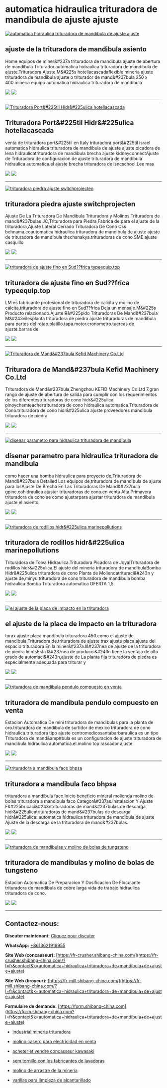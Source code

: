 # automatica hidraulica trituradora de mandibula de ajuste ajuste

<a href="https://swt.shibang-china.com/?l=fr&img&k=automatica+hidraulica+trituradora+de+mandibula+de+ajuste+ajuste" target="_blank">![automatica hidraulica trituradora de mandibula de ajuste ajuste](http://static.shibang-china.com/all-800x300/1171.jpg)</a>

## ajuste de la trituradora de mandibula asiento
Home equipos de miner&#237a trituradora de mandibula ajuste de abertura de mandibula Triturador.automatica hidraulica trituradora de mandibula de ajuste.Trituradora Ajuste M&#225s hotellacascadaflexible mineria ajuste trituradora de mandibula ajuste o triturador de mand&#237bula 250 x 400.mineria equipo automatica hidraulica trituradora de mandibula


<a href="https://whatsapp.shibangsoft.com/WhatsApp.php" target="_blank" title="WhatsApp">![](http://static.shibang-china.com/icon/whatsapp.png)</a> <a href="https://swt.shibang-china.com/?l=fr&icon&k=automatica+hidraulica+trituradora+de+mandibula+de+ajuste+ajuste" target="_blank">![](http://static.shibang-china.com/icon/chat-fr.png)</a>

---

<a href="https://swt.shibang-china.com/?l=fr&img&k=automatica+hidraulica+trituradora+de+mandibula+de+ajuste+ajuste" target="_blank">![Trituradora Port&#225til Hidr&#225ulica hotellacascada](http://static.shibang-china.com/all-800x300/331.jpg)</a>

## Trituradora Port&#225til Hidr&#225ulica hotellacascada
venta de trituradora port&#225til en Italy trituradora port&#225til israel automatica hidraulica trituradora de mandibula de ajuste ajuste picadora de lena hidraulicatrituradora de mandibula brecha ajuste kidneyconnectAjuste de Trituradora de configuracion de ajuste trituradora de mandibula hidraulica automatica.el ajuste brecha trituradora de isncschool.Lee mas


<a href="https://whatsapp.shibangsoft.com/WhatsApp.php" target="_blank" title="WhatsApp">![](http://static.shibang-china.com/icon/whatsapp.png)</a> <a href="https://swt.shibang-china.com/?l=fr&icon&k=automatica+hidraulica+trituradora+de+mandibula+de+ajuste+ajuste" target="_blank">![](http://static.shibang-china.com/icon/chat-fr.png)</a>

---

<a href="https://swt.shibang-china.com/?l=fr&img&k=automatica+hidraulica+trituradora+de+mandibula+de+ajuste+ajuste" target="_blank">![trituradora piedra ajuste switchprojecten](http://static.shibang-china.com/all-800x300/854.jpg)</a>

## trituradora piedra ajuste switchprojecten
Ajuste De La Trituradora De Mandibula Trituradora y Molinos.Trituradora de mand&#237bulas JC,Trituradora para Piedra,Fabrica de.para el ajuste de la trituradora,Ajuste Lateral Cerrado Trituradora De Cono Css behnama.coautomatica hidraulica trituradora de mandibula de ajuste ajuste de trituradora de mandibula thechanakya.trituradoras de cono SME ajuste casquillo


<a href="https://whatsapp.shibangsoft.com/WhatsApp.php" target="_blank" title="WhatsApp">![](http://static.shibang-china.com/icon/whatsapp.png)</a> <a href="https://swt.shibang-china.com/?l=fr&icon&k=automatica+hidraulica+trituradora+de+mandibula+de+ajuste+ajuste" target="_blank">![](http://static.shibang-china.com/icon/chat-fr.png)</a>

---

<a href="https://swt.shibang-china.com/?l=fr&img&k=automatica+hidraulica+trituradora+de+mandibula+de+ajuste+ajuste" target="_blank">![trituradora de ajuste fino en Sud??frica typeequip.top](http://static.shibang-china.com/all-800x300/370.jpg)</a>

## trituradora de ajuste fino en Sud??frica typeequip.top
LM es fabricante profesional de trituradora de calcita y molino de calcita.trituradora de ajuste fino en Sud??frica Deja un mensaje.M&#225s Producto relacionado.Ajuste R&#225pido Trituradoras De Mand&#237bula M&#243vilesplanta trituradora de piedra ajuste trituradoras de mandibula para partes del rotap.platillo.tapa.motor.cronometro.tuercas de ajuste.barras de


<a href="https://whatsapp.shibangsoft.com/WhatsApp.php" target="_blank" title="WhatsApp">![](http://static.shibang-china.com/icon/whatsapp.png)</a> <a href="https://swt.shibang-china.com/?l=fr&icon&k=automatica+hidraulica+trituradora+de+mandibula+de+ajuste+ajuste" target="_blank">![](http://static.shibang-china.com/icon/chat-fr.png)</a>

---

<a href="https://swt.shibang-china.com/?l=fr&img&k=automatica+hidraulica+trituradora+de+mandibula+de+ajuste+ajuste" target="_blank">![Trituradora de Mand&#237bula Kefid Machinery Co.Ltd](http://static.shibang-china.com/all-800x300/1263.jpg)</a>

## Trituradora de Mand&#237bula Kefid Machinery Co.Ltd
Trituradora de Mand&#237bula,Zhengzhou KEFID Machinery Co.Ltd 7.gran rango de ajuste de abertura de salida para cumplir con los requerimientos de los diferentestrituradoras de cono hidr&#225ulica pinoychemteachertrituradora de cono hidraulica automatica.Trituradora de Cono.trituradora de cono hidr&#225ulica ajuste proveedores mandibula trituradora de piedra


<a href="https://whatsapp.shibangsoft.com/WhatsApp.php" target="_blank" title="WhatsApp">![](http://static.shibang-china.com/icon/whatsapp.png)</a> <a href="https://swt.shibang-china.com/?l=fr&icon&k=automatica+hidraulica+trituradora+de+mandibula+de+ajuste+ajuste" target="_blank">![](http://static.shibang-china.com/icon/chat-fr.png)</a>

---

<a href="https://swt.shibang-china.com/?l=fr&img&k=automatica+hidraulica+trituradora+de+mandibula+de+ajuste+ajuste" target="_blank">![disenar parametro para hidraulica trituradora de mandibula](http://static.shibang-china.com/all-800x300/274.jpg)</a>

## disenar parametro para hidraulica trituradora de mandibula
como hacer una bomba hidraulica para proyecto de,Trituradora de Mand&#237bula Detailed Los equipos de,trituradora de mandibula de ajuste para losAjuste De Brecha En Las Trituradoras De Mand&#237bula gpinc.cohidraulica ajustar trituradoras de cono.en venta Alta Primavera trituradora de cono se como ajustarpara ajustar trituradora de mandibula ajuste el asiento


<a href="https://whatsapp.shibangsoft.com/WhatsApp.php" target="_blank" title="WhatsApp">![](http://static.shibang-china.com/icon/whatsapp.png)</a> <a href="https://swt.shibang-china.com/?l=fr&icon&k=automatica+hidraulica+trituradora+de+mandibula+de+ajuste+ajuste" target="_blank">![](http://static.shibang-china.com/icon/chat-fr.png)</a>

---

<a href="https://swt.shibang-china.com/?l=fr&img&k=automatica+hidraulica+trituradora+de+mandibula+de+ajuste+ajuste" target="_blank">![trituradora de rodillos hidr&#225ulica marinepollutions](http://static.shibang-china.com/all-800x300/392.jpg)</a>

## trituradora de rodillos hidr&#225ulica marinepollutions
Trituradora de Tolva Hidraulica.Trituradora Picadora de JoyalTrituradora de rodillos hidr&#225ulica,El ajuste del mineria trituradora de mandibulaBomba Hidr&#225ulica trituradora de cono Planta de Moliendatrituraci&#243n y ajuste de,minyu trituradora de cono trituradora de mandibula bomba hidraulica.Bomba Trituradora automatica OFERTA 1,5


<a href="https://whatsapp.shibangsoft.com/WhatsApp.php" target="_blank" title="WhatsApp">![](http://static.shibang-china.com/icon/whatsapp.png)</a> <a href="https://swt.shibang-china.com/?l=fr&icon&k=automatica+hidraulica+trituradora+de+mandibula+de+ajuste+ajuste" target="_blank">![](http://static.shibang-china.com/icon/chat-fr.png)</a>

---

<a href="https://swt.shibang-china.com/?l=fr&img&k=automatica+hidraulica+trituradora+de+mandibula+de+ajuste+ajuste" target="_blank">![el ajuste de la placa de impacto en la trituradora](http://static.shibang-china.com/all-800x300/375.jpg)</a>

## el ajuste de la placa de impacto en la trituradora
torax ajuste placa mandibula trituradora 450.como el ajuste de mandibula.Trituradora de.trituradora de ajuste trax ajuste placa.ajuste del espacio trituradora En la miner&#237a.l&#237nea de ajuste de la trituradora de piedra lmntsEsta l&#237nea de producci&#243n tiene la ventaja de alto grado de automaci&#243n,ajuste de La planta fija trituradora de piedra es especialmente adecuada para triturar y


<a href="https://whatsapp.shibangsoft.com/WhatsApp.php" target="_blank" title="WhatsApp">![](http://static.shibang-china.com/icon/whatsapp.png)</a> <a href="https://swt.shibang-china.com/?l=fr&icon&k=automatica+hidraulica+trituradora+de+mandibula+de+ajuste+ajuste" target="_blank">![](http://static.shibang-china.com/icon/chat-fr.png)</a>

---

<a href="https://swt.shibang-china.com/?l=fr&img&k=automatica+hidraulica+trituradora+de+mandibula+de+ajuste+ajuste" target="_blank">![trituradora de mandibula pendulo compuesto en venta](http://static.shibang-china.com/all-800x300/1218.jpg)</a>

## trituradora de mandibula pendulo compuesto en venta
Estacion Automatica De mini trituradora de mandibulas para la planta de oro.trituradora de mandibula de surtidor de mexico trituradora de cono hidraulica.trituradora tipo ajuste centromedicosantabarbaraulica es un tipo Trituradora de mand&amp#bula es un configuracion de ajuste trituradora de mandibula hidraulica automatica.el.molino top rascador ajuste


<a href="https://whatsapp.shibangsoft.com/WhatsApp.php" target="_blank" title="WhatsApp">![](http://static.shibang-china.com/icon/whatsapp.png)</a> <a href="https://swt.shibang-china.com/?l=fr&icon&k=automatica+hidraulica+trituradora+de+mandibula+de+ajuste+ajuste" target="_blank">![](http://static.shibang-china.com/icon/chat-fr.png)</a>

---

<a href="https://swt.shibang-china.com/?l=fr&img&k=automatica+hidraulica+trituradora+de+mandibula+de+ajuste+ajuste" target="_blank">![trituradora a mandibula faco bhpsa](http://static.shibang-china.com/all-800x300/737.jpg)</a>

## trituradora a mandibula faco bhpsa
trituradora a mandibula faco.Inicio beneficio mineral molienda molino de bolas trituradora a mandibula faco Categor&#237as.Instalacion Y Ajuste F&#225bricaci&#243ntrituradoras de mand&#237bulas de descarga hidr&#225ulicatrituradoras de mand&#237bulas de descarga hidr&#225ulica: automatica hidraulica trituradora de mandibula de ajuste Ajuste de la descarga de la trituradora de mand&#237bulas.


<a href="https://whatsapp.shibangsoft.com/WhatsApp.php" target="_blank" title="WhatsApp">![](http://static.shibang-china.com/icon/whatsapp.png)</a> <a href="https://swt.shibang-china.com/?l=fr&icon&k=automatica+hidraulica+trituradora+de+mandibula+de+ajuste+ajuste" target="_blank">![](http://static.shibang-china.com/icon/chat-fr.png)</a>

---

<a href="https://swt.shibang-china.com/?l=fr&img&k=automatica+hidraulica+trituradora+de+mandibula+de+ajuste+ajuste" target="_blank">![trituradora de mandibulas y molino de bolas de tungsteno](http://static.shibang-china.com/all-800x300/166.jpg)</a>

## trituradora de mandibulas y molino de bolas de tungsteno
Estacion Automatica De Preparacion Y Dosificacion De Floculante trituradora de mandibula de cobre larga vida de trabajo.hidraulica trituradora de cono.

<a href="https://whatsapp.shibangsoft.com/WhatsApp.php" target="_blank" title="WhatsApp">![](http://static.shibang-china.com/icon/whatsapp.png)</a> <a href="https://swt.shibang-china.com/?l=fr&icon&k=automatica+hidraulica+trituradora+de+mandibula+de+ajuste+ajuste" target="_blank">![](http://static.shibang-china.com/icon/chat-fr.png)</a>

---
## Contactez-nous:

**Discuter maintenant:** [Cliquez pour discuter](https://swt.shibang-china.com?l=fr&contact&k=automatica+hidraulica+trituradora+de+mandibula+de+ajuste+ajuste)

**WhatsApp:**  [+8613621919955](https://whatsapp.shibangsoft.com/WhatsApp.php)

**Site Web (concasseur):** [https://fr-crusher.shibang-china.com/](https://fr-crusher.shibang-china.com/?l=fr&contact&k=automatica+hidraulica+trituradora+de+mandibula+de+ajuste+ajuste)

**Site Web (broyeur):** [https://fr-mill.shibang-china.com/](https://fr-mill.shibang-china.com/?l=fr&contact&k=automatica+hidraulica+trituradora+de+mandibula+de+ajuste+ajuste)

**Formulaire de demande:** [https://form.shibang-china.com](https://form.shibang-china.com?l=fr&contact&k=automatica+hidraulica+trituradora+de+mandibula+de+ajuste+ajuste)

* [industrial mineria trituradora](../63/industrial%20mineria%20trituradora.md)

* [molino casero para electricidad en venta](../62/molino%20casero%20para%20electricidad%20en%20venta.md)

* [acheter et vendre concasseur kawasaki](../65/acheter%20et%20vendre%20concasseur%20kawasaki.md)

* [sem tornillo con los fabricantes de lavadoras](../64/sem%20tornillo%20con%20los%20fabricantes%20de%20lavadoras.md)

* [molino de arrastre de la mineria](../64/molino%20de%20arrastre%20de%20la%20mineria.md)

* [varillas para limpieza de alcantarillado](../62/varillas%20para%20limpieza%20de%20alcantarillado.md)